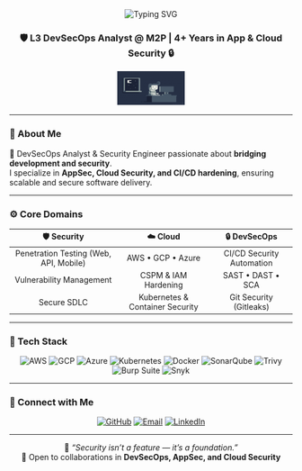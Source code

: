 <!-- Typing Intro -->
<div align="center">
  <img src="https://readme-typing-svg.herokuapp.com?font=Fira+Code&weight=600&size=28&duration=3000&pause=1000&color=3BA9FC&center=true&vCenter=true&width=600&lines=Hi+%F0%9F%91%8B%2C+I'm+Narayanan;DevSecOps+Analyst+%7C+Security+Engineer;Cloud+%26+Application+Security+Expert" alt="Typing SVG" />
</div>

<!-- Title -->
<h3 align="center">🛡️ L3 DevSecOps Analyst @ M2P | 4+ Years in App & Cloud Security 🔒</h3>

<!-- Banner or GIF -->
<div align="center">
  <img src="https://raw.githubusercontent.com/Narayanan-info/Narayanan-info/main/g1.gif" width="120" height="60" alt="Security Animation"/>
</div>

---

### 🧩 About Me
🚀 DevSecOps Analyst & Security Engineer passionate about **bridging development and security**.  
I specialize in **AppSec, Cloud Security, and CI/CD hardening**, ensuring scalable and secure software delivery.

---

### ⚙️ Core Domains

| 🛡️ Security | ☁️ Cloud | 🔒 DevSecOps |
|:------------:|:---------:|:-------------:|
| Penetration Testing (Web, API, Mobile) | AWS • GCP • Azure | CI/CD Security Automation |
| Vulnerability Management | CSPM & IAM Hardening | SAST • DAST • SCA |
| Secure SDLC | Kubernetes & Container Security | Git Security (Gitleaks) |

---

### 🧰 Tech Stack

<div align="center">

![AWS](https://img.shields.io/badge/AWS-232F3E?style=for-the-badge&logo=amazonaws&logoColor=white)
![GCP](https://img.shields.io/badge/GCP-4285F4?style=for-the-badge&logo=googlecloud&logoColor=white)
![Azure](https://img.shields.io/badge/Azure-0078D4?style=for-the-badge&logo=microsoftazure&logoColor=white)
![Kubernetes](https://img.shields.io/badge/Kubernetes-326CE5?style=for-the-badge&logo=kubernetes&logoColor=white)
![Docker](https://img.shields.io/badge/Docker-0db7ed?style=for-the-badge&logo=docker&logoColor=white)
![SonarQube](https://img.shields.io/badge/SonarQube-4E9BCD?style=for-the-badge&logo=sonarqube&logoColor=white)
![Trivy](https://img.shields.io/badge/Trivy-2496ED?style=for-the-badge&logo=aqua&logoColor=white)
![Burp Suite](https://img.shields.io/badge/Burp_Suite-FF6633?style=for-the-badge&logo=burpsuite&logoColor=white)
![Snyk](https://img.shields.io/badge/Snyk-4C4A73?style=for-the-badge&logo=snyk&logoColor=white)

</div>

---

### 🤝 Connect with Me

<div align="center">

[![GitHub](https://img.shields.io/badge/GitHub-100000?style=for-the-badge&logo=github&logoColor=white)](https://github.com/Narayanan-info)
[![Email](https://img.shields.io/badge/Email-D14836?style=for-the-badge&logo=gmail&logoColor=white)](mailto:narayanan.k.info@gmail.com)
[![LinkedIn](https://img.shields.io/badge/LinkedIn-0077b5?style=for-the-badge&logo=linkedin&logoColor=white)](https://linkedin.com/in/narayanan-k)

</div>

---

<div align="center">

💬 *“Security isn’t a feature — it’s a foundation.”*  
🔗 Open to collaborations in **DevSecOps, AppSec, and Cloud Security**  

</div>

